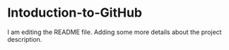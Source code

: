 # Intoduction-to-GitHub
I am editing the README file. Adding some more details about the project description.
